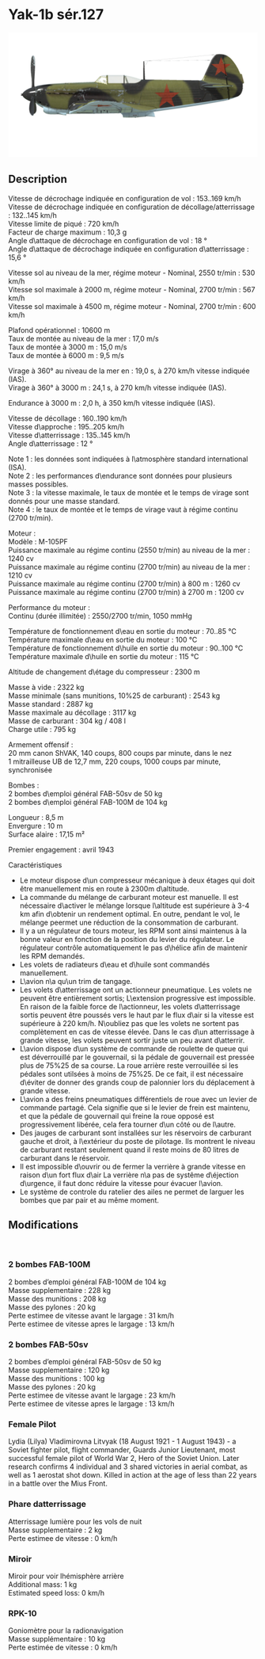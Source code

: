 # Yak-1b sér.127  
  
![yak1s127](../images/yak1s127.png)  
  
## Description  
  
Vitesse de décrochage indiquée en configuration de vol : 153..169 km/h  
Vitesse de décrochage indiquée en configuration de décollage/atterrissage : 132..145 km/h  
Vitesse limite de piqué : 720 km/h  
Facteur de charge maximum : 10,3 g  
Angle d\attaque de décrochage en configuration de vol : 18 °  
Angle d\attaque de décrochage indiquée en configuration d\atterrissage : 15,6 °  
  
Vitesse sol au niveau de la mer, régime moteur - Nominal, 2550 tr/min : 530 km/h  
Vitesse sol maximale à 2000 m, régime moteur - Nominal, 2700 tr/min : 567 km/h  
Vitesse sol maximale à 4500 m, régime moteur - Nominal, 2700 tr/min : 600 km/h  
  
Plafond opérationnel : 10600 m  
Taux de montée au niveau de la mer : 17,0 m/s  
Taux de montée à 3000 m : 15,0 m/s  
Taux de montée à 6000 m : 9,5 m/s  
  
Virage à 360° au niveau de la mer en : 19,0 s, à 270 km/h vitesse indiquée (IAS).  
Virage à 360° à 3000 m : 24,1 s, à 270 km/h vitesse indiquée (IAS).  
  
Endurance à 3000 m : 2,0 h, à 350 km/h vitesse indiquée (IAS).  
  
Vitesse de décollage : 160..190 km/h  
Vitesse d\approche : 195..205 km/h  
Vitesse d\atterrissage : 135..145 km/h  
Angle d\atterrissage : 12 °  
  
Note 1 : les données sont indiquées à l\atmosphère standard international (ISA).  
Note 2 : les performances d\endurance sont données pour plusieurs masses possibles.  
Note 3 : la vitesse maximale, le taux de montée et le temps de virage sont donnés pour une masse standard.  
Note 4 : le taux de montée et le temps de virage vaut à régime continu (2700 tr/min).  
  
Moteur :  
Modèle : M-105PF  
Puissance maximale au régime continu (2550 tr/min) au niveau de la mer : 1240 cv  
Puissance maximale au régime continu (2700 tr/min) au niveau de la mer : 1210 cv  
Puissance maximale au régime continu (2700 tr/min) à 800 m : 1260 cv  
Puissance maximale au régime continu (2700 tr/min) à 2700 m : 1200 cv  
  
Performance du moteur :  
Continu (durée illimitée) : 2550/2700 tr/min, 1050 mmHg  
  
Température de fonctionnement d\eau en sortie du moteur : 70..85 °C  
Température maximale d\eau en sortie du moteur : 100 °C  
Température de fonctionnement d\huile en sortie du moteur : 90..100 °C  
Température maximale d\huile en sortie du moteur : 115 °C  
  
Altitude de changement d\étage du compresseur : 2300 m  
  
Masse à vide : 2322 kg  
Masse minimale (sans munitions, 10%25 de carburant) : 2543 kg  
Masse standard : 2887 kg  
Masse maximale au décollage : 3117 kg  
Masse de carburant : 304 kg / 408 l  
Charge utile : 795 kg  
  
Armement offensif :  
20 mm canon ShVAK, 140 coups, 800 coups par minute, dans le nez  
1 mitrailleuse UB de 12,7 mm, 220 coups, 1000 coups par minute, synchronisée  
  
Bombes :  
2 bombes d\emploi général FAB-50sv de 50 kg  
2 bombes d\emploi général FAB-100M de 104 kg  
  
Longueur : 8,5 m  
Envergure : 10 m  
Surface alaire : 17,15 m²  
  
Premier engagement : avril 1943  
  
Caractéristiques  
- Le moteur dispose d\un compresseur mécanique à deux étages qui doit être manuellement mis en route à 2300m d\altitude.  
- La commande du mélange de carburant moteur est manuelle. Il est nécessaire d\activer le mélange lorsque l\altitude est supérieure à 3-4 km afin d\obtenir un rendement optimal. En outre, pendant le vol, le mélange peermet une réduction de la consommation de carburant.  
- Il y a un régulateur de tours moteur, les RPM sont ainsi maintenus à la bonne valeur en fonction de la position du levier du régulateur. Le régulateur contrôle automatiquement le pas d\hélice afin de maintenir les RPM demandés.  
- Les volets de radiateurs d\eau et d\huile sont commandés manuellement.  
- L\avion n\a qu\un trim de tangage.  
- Les volets d\atterrissage ont un actionneur pneumatique. Les volets ne peuvent être entièrement sortis; L\extension progressive est impossible. En raison de la faible force de l\actionneur, les volets d\atterrissage sortis peuvent être poussés vers le haut par le flux d\air si la vitesse est supérieure à 220 km/h. N\oubliez pas que les volets ne sortent pas complètement en cas de vitesse élevée. Dans le cas d\un atterrissage à grande vitesse, les volets peuvent sortir juste un peu avant d\atterrir.  
- L\avion dispose d\un système de commande de roulette de queue qui est déverrouillé par le gouvernail, si la pédale de gouvernail est pressée plus de 75%25 de sa course. La roue arrière reste verrouillée si les pédales sont utilsées à moins de 75%25. De ce fait, il est nécessaire d\éviter de donner des grands coup de palonnier lors du déplacement à grande vitesse.  
- L\avion a des freins pneumatiques différentiels de roue avec un levier de commande partagé. Cela signifie que si le levier de frein est maintenu, et que la pédale de gouvernail qui freine la roue opposé est progressivement libérée, cela fera tourner d\un côté ou de l\autre.  
- Des jauges de carburant sont installées sur les réservoirs de carburant gauche et droit, à l\extérieur du poste de pilotage. Ils montrent le niveau de carburant restant seulement quand il reste moins de 80 litres de carburant dans le réservoir.  
- Il est impossible d\ouvrir ou de fermer la verrière à grande vitesse en raison d\un fort flux d\air La verrière n\a pas de systême d\éjection d\urgence, il faut donc réduire la vitesse pour évacuer l\avion.  
- Le système de controle du ratelier des ailes ne permet de larguer les bombes que par pair et au même moment.  
  
## Modifications  
  ﻿
  
  
### 2 bombes FAB-100M   
  
2 bombes d’emploi général FAB-100M de 104 kg  
Masse supplementaire : 228 kg  
Masse des munitions : 208 kg  
Masse des pylones : 20 kg  
Perte estimee de vitesse avant le largage : 31 km/h  
Perte estimee de vitesse apres le largage : 13 km/h  ﻿
  
  
### 2 bombes FAB-50sv  
  
2 bombes d’emploi général FAB-50sv de 50 kg  
Masse supplementaire : 120 kg  
Masse des munitions : 100 kg  
Masse des pylones : 20 kg  
Perte estimee de vitesse avant le largage : 23 km/h  
Perte estimee de vitesse apres le largage : 13 km/h  ﻿
  
### Female Pilot  
  
Lydia (Lilya) Vladimirovna Litvyak (18 August 1921 - 1 August 1943) - a Soviet fighter pilot, flight commander, Guards Junior Lieutenant, most successful female pilot of World War 2, Hero of the Soviet Union. Later research confirms 4 individual and 3 shared victories in aerial combat, as well as 1 aerostat shot down. Killed in action at the age of less than 22 years in a battle over the Mius Front.  ﻿
  
### Phare datterrissage  
  
Atterrissage lumière pour les vols de nuit  
Masse supplementaire : 2 kg  
Perte estimee de vitesse : 0 km/h  ﻿
  
### Miroir  
  
Miroir pour voir lhémisphère arrière  
Additional mass: 1 kg  
Estimated speed loss: 0 km/h  ﻿
  
  
### RPK-10  
  
Goniomètre pour la radionavigation  
Masse supplémentaire : 10 kg  
Perte estimée de vitesse : 0 km/h  